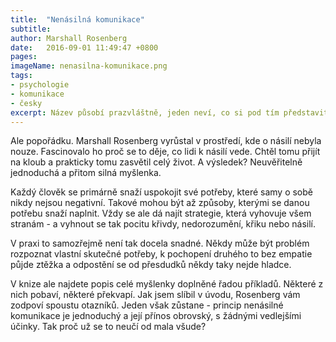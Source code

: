 ```yaml
---
title:  "Nenásilná komunikace"
subtitle: 
author: Marshall Rosenberg
date:   2016-09-01 11:49:47 +0800
pages:
imageName: nenasilna-komunikace.png
tags:
- psychologie
- komunikace
- česky
excerpt: Název působí prazvláštně, jeden neví, co si pod tím představit. Kniha samotná je útlá a vypádá nenápadně. Přesto ale zásádním způsobem změní váš pohled na svět i na lidi okolo, velmi pravděpodobně i vaše chování a smýšlení o ostatních.
---
```

Ale popořádku. Marshall Rosenberg vyrůstal v prostředí, kde o násilí nebyla nouze. Fascinovalo ho proč se to děje, co lidi k násilí vede. Chtěl tomu přijít na kloub a prakticky tomu zasvětil celý život. A výsledek? Neuvěřitelně jednoduchá a přitom silná myšlenka.

Každý člověk se primárně snaží uspokojit své potřeby, které samy o sobě nikdy nejsou negativní. Takové mohou být až způsoby, kterými se danou potřebu snaží naplnit. Vždy se ale dá najít strategie, která vyhovuje všem stranám - a vyhnout se tak pocitu křivdy, nedorozumění, křiku nebo násilí.

V praxi to samozřejmě není tak docela snadné. Někdy může být problém rozpoznat vlastní skutečné potřeby, k pochopení druhého to bez empatie půjde ztěžka a odpostění se od přesdudků někdy taky nejde hladce.

V knize ale najdete popis celé myšlenky doplněné řadou příkladů. Některé z nich pobaví, některé překvapí. Jak jsem slíbil v úvodu, Rosenberg vám zodpoví spoustu otazníků. Jeden však zůstane - princip nenásilné komunikace je jednoduchý a její přínos obrovský, s žádnými vedlejšími účinky. Tak proč už se to neučí od mala všude?
